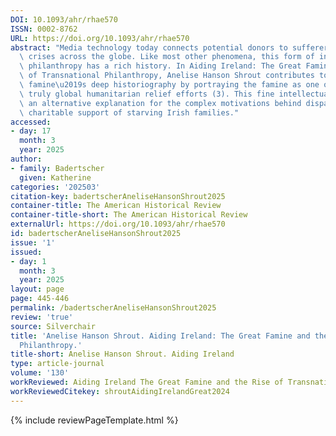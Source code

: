 ```yaml
---
DOI: 10.1093/ahr/rhae570
ISSN: 0002-8762
URL: https://doi.org/10.1093/ahr/rhae570
abstract: "Media technology today connects potential donors to sufferers of humanitarian\
  \ crises across the globe. Like most other phenomena, this form of international\
  \ philanthropy has a rich history. In Aiding Ireland: The Great Famine and the Rise\
  \ of Transnational Philanthropy, Anelise Hanson Shrout contributes to the Irish\
  \ famine\u2019s deep historiography by portraying the famine as one of the first\
  \ truly global humanitarian relief efforts (3). This fine intellectual study provides\
  \ an alternative explanation for the complex motivations behind disparate groups\u2019\
  \ charitable support of starving Irish families."
accessed:
- day: 17
  month: 3
  year: 2025
author:
- family: Badertscher
  given: Katherine
categories: '202503'
citation-key: badertscherAneliseHansonShrout2025
container-title: The American Historical Review
container-title-short: The American Historical Review
externalUrl: https://doi.org/10.1093/ahr/rhae570
id: badertscherAneliseHansonShrout2025
issue: '1'
issued:
- day: 1
  month: 3
  year: 2025
layout: page
page: 445-446
permalink: /badertscherAneliseHansonShrout2025
review: 'true'
source: Silverchair
title: 'Anelise Hanson Shrout. Aiding Ireland: The Great Famine and the Rise of Transnational
  Philanthropy.'
title-short: Anelise Hanson Shrout. Aiding Ireland
type: article-journal
volume: '130'
workReviewed: Aiding Ireland The Great Famine and the Rise of Transnational Philanthropy.
workReviewedCitekey: shroutAidingIrelandGreat2024
---
```

{% include reviewPageTemplate.html %}